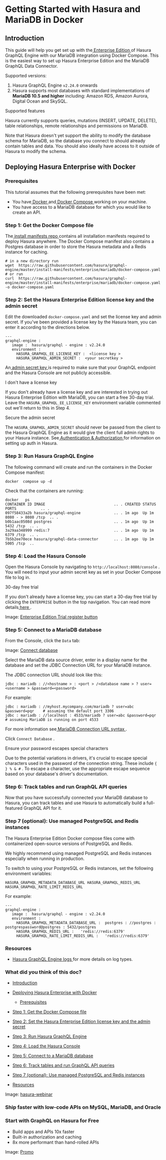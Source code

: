 # Getting Started with Hasura and MariaDB in Docker

## Introduction​

This guide will help you get set up with the[ Enterprise Edition ](https://hasura.io/docs/latest/enterprise/overview/)of Hasura GraphQL Engine
with our MariaDB integration using Docker Compose. This is the easiest way to set up Hasura Enterprise Edition and the
MariaDB GraphQL Data Connector.

Supported versions:

1. Hasura GraphQL Engine `v2.24.0` onwards
2. Hasura supports most databases with standard implementations of **MariaDB 10.5 and higher** including: Amazon RDS,
Amazon Aurora, Digital Ocean and SkySQL.


Supported features

Hasura currently supports queries, mutations (INSERT, UPDATE, DELETE), table relationships, remote relationships and
permissions on MariaDB.

Note that Hasura doesn't yet support the ability to modify the database schema for MariaDB, so the database you connect
to should already contain tables and data. You should also ideally have access to it outside of Hasura to modify the
schema.

## Deploying Hasura Enterprise with Docker​

### Prerequisites​

This tutorial assumes that the following prerequisites have been met:

- You have[ Docker ](https://docs.docker.com/install/)and[ Docker Compose ](https://docs.docker.com/compose/install/)working on your machine.
- You have access to a MariaDB database for which you would like to create an API.


### Step 1: Get the Docker Compose file​

The[ install manifests repo ](https://github.com/hasura/graphql-engine/tree/master/install-manifests)contains all
installation manifests required to deploy Hasura anywhere. The Docker Compose manifest also contains a Postgres database
in order to store the Hasura metadata and a Redis instance for caching.

```
# in a new directory run
wget  https://raw.githubusercontent.com/hasura/graphql-engine/master/install-manifests/enterprise/mariadb/docker-compose.yaml
# or run
curl  https://raw.githubusercontent.com/hasura/graphql-engine/master/install-manifests/enterprise/mariadb/docker-compose.yaml -o docker-compose.yaml
```

### Step 2: Set the Hasura Enterprise Edition license key and the admin secret​

Edit the downloaded `docker-compose.yaml` and set the license key and admin secret. If you've been provided a license
key by the Hasura team, you can enter it according to the directions below.

```
---
graphql-engine :
   image :  hasura/graphql - engine : v2.24.0
   environment :
     HASURA_GRAPHQL_EE_LICENSE_KEY :  <license key >
     HASURA_GRAPHQL_ADMIN_SECRET :  <your secretkey >
```

An[ admin secret key ](https://hasura.io/docs/latest/deployment/securing-graphql-endpoint/)is required to make sure that your GraphQL endpoint and
the Hasura Console are not publicly accessible.

I don't have a license key

If you don't already have a license key and are interested in trying out Hasura Enterprise Edition with MariaDB, you can
start a free 30-day trial. Leave the `HASURA_GRAPHQL_EE_LICENSE_KEY` environment variable commented out we'll return to
this in Step 4.

Secure the admin secret

The `HASURA_GRAPHQL_ADMIN_SECRET` should never be passed from the client to the Hasura GraphQL Engine as it would give
the client full admin rights to your Hasura instance. See[ Authentication & Authorization ](https://hasura.io/docs/latest/auth/overview/)for
information on setting up auth in Hasura.

### Step 3: Run Hasura GraphQL Engine​

The following command will create and run the containers in the Docker Compose manifest:

`docker  compose up -d`

Check that the containers are running:

```
docker   ps
CONTAINER ID IMAGE                               .. . CREATED STATUS PORTS           .. .
097f58433a2b hasura/graphql-engine               .. . 1m ago  Up 1m   8080 - > 8080 /tcp  .. .
b0b1aac0508d postgres                            .. . 1m ago  Up 1m   5432 /tcp  .. .
3a29aa348999 redis:7                             .. . 1m ago  Up 1m   6379 /tcp  .. .
7b5b2ee70ece hasura/graphql-data-connector       .. . 1m ago  Up 1m   5005 /tcp  ..
```

### Step 4: Load the Hasura Console​

Open the Hasura Console by navigating to `http://localhost:8080/console` . You will need to input your admin secret key
as set in your Docker Compose file to log in.

30-day free trial

If you don't already have a license key, you can start a 30-day free trial by clicking the `ENTERPRISE` button in the
top navigation. You can read more details[ here ](https://hasura.io/docs/latest/enterprise/try-hasura-enterprise-edition/).

Image: [ Enterprise Edition Trial register button ](https://hasura.io/docs/assets/images/Trials_Register_Button-21f7c94a1f16bc85ed93899268a16ef2.png)

### Step 5: Connect to a MariaDB database​

From the Console, click the `Data` tab:

Image: [ Connect database ](https://hasura.io/docs/assets/images/connect-db-console-d08a940e3d5f1f710ba1c83383920b77.png)

Select the MariaDB data source driver, enter in a display name for the database and set the JDBC Connection URL for your
MariaDB instance.

The JDBC connection URL should look like this:

`jdbc : mariadb : //<hostname > : <port > /<database name > ? user=<username > &password=<password>`

For example:

```
jdbc : mariadb : //myhost.mycompany.com/mariadb ? user=abc &password=pqr    # assuming the default port 3306
jdbc : mariadb : //localhost : 4533/mariadb ? user=abc &password=pqr          # assuming MariaDB is running on port 4533
```

For more information see[ MariaDB Connection URL syntax ](https://mariadb.com/kb/en/about-mariadb-connector-j/#using-the-driver).

Click `Connect Database` .

Ensure your password escapes special characters

Due to the potential variations in drivers, it's crucial to escape special characters used in the password of the
connection string. These include `{ } % & #` . To escape a character, use the appropriate escape sequence based on your
database's driver's documentation.

### Step 6: Track tables and run GraphQL API queries​

Now that you have successfully connected your MariaDB database to Hasura, you can track tables and use Hasura to
automatically build a full-featured GraphQL API for it.

### Step 7 (optional): Use managed PostgreSQL and Redis instances​

The Hasura Enterprise Edition Docker compose files come with containerized open-source versions of PostgreSQL and Redis.

We highly recommend using managed PostgreSQL and Redis instances especially when running in production.

To switch to using your PostgreSQL or Redis instances, set the following environment variables:

`HASURA_GRAPHQL_METADATA_DATABASE_URL HASURA_GRAPHQL_REDIS_URL HASURA_GRAPHQL_RATE_LIMIT_REDIS_URL`

For example:

```
---
graphql-engine :
   image :  hasura/graphql - engine : v2.24.0
   environment :
     HASURA_GRAPHQL_METADATA_DATABASE_URL :  postgres : //postgres : postgrespassword@postgres : 5432/postgres
     HASURA_GRAPHQL_REDIS_URL :   'redis://redis:6379'
     HASURA_GRAPHQL_RATE_LIMIT_REDIS_URL :   'redis://redis:6379'
```

### Resources​

- [ Hasura GraphQL Engine logs ](https://hasura.io/docs/latest/deployment/logging/)for more details on log types.


### What did you think of this doc?

- [ Introduction ](https://hasura.io/docs/latest/databases/mariadb/docker/#introduction)
- [ Deploying Hasura Enterprise with Docker ](https://hasura.io/docs/latest/databases/mariadb/docker/#deploying-hasura-enterprise-with-docker)
    - [ Prerequisites ](https://hasura.io/docs/latest/databases/mariadb/docker/#prerequisites)

- [ Step 1: Get the Docker Compose file ](https://hasura.io/docs/latest/databases/mariadb/docker/#step-1-get-the-docker-compose-file)

- [ Step 2: Set the Hasura Enterprise Edition license key and the admin secret ](https://hasura.io/docs/latest/databases/mariadb/docker/#step-2-set-the-hasura-enterprise-edition-license-key-and-the-admin-secret)

- [ Step 3: Run Hasura GraphQL Engine ](https://hasura.io/docs/latest/databases/mariadb/docker/#step-3-run-hasura-graphql-engine)

- [ Step 4: Load the Hasura Console ](https://hasura.io/docs/latest/databases/mariadb/docker/#step-4-load-the-hasura-console)

- [ Step 5: Connect to a MariaDB database ](https://hasura.io/docs/latest/databases/mariadb/docker/#step-5-connect-to-a-mariadb-database)

- [ Step 6: Track tables and run GraphQL API queries ](https://hasura.io/docs/latest/databases/mariadb/docker/#step-6-track-tables-and-run-graphql-api-queries)

- [ Step 7 (optional): Use managed PostgreSQL and Redis instances ](https://hasura.io/docs/latest/databases/mariadb/docker/#step-7-optional-use-managed-postgresql-and-redis-instances)

- [ Resources ](https://hasura.io/docs/latest/databases/mariadb/docker/#resources)


Image: [ hasura-webinar ](https://res.cloudinary.com/dh8fp23nd/image/upload/v1683628053/main-web/Group_11457_vceb9f.png)

### Ship faster with low-code APIs on MySQL, MariaDB, and Oracle

### Start with GraphQL on Hasura for Free

- Build apps and APIs 10x faster
- Built-in authorization and caching
- 8x more performant than hand-rolled APIs


Image: [ Promo ](https://hasura.io/docs/assets/images/hasura-free-ff60e409244e0ea12b5a3045d1a9096b.png)